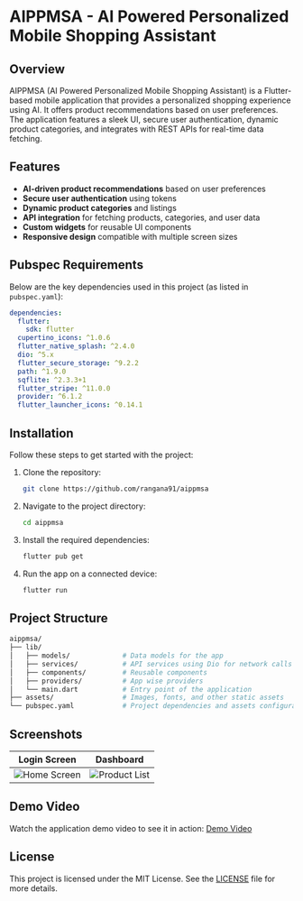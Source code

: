 # AIPPMSA - AI Powered Personalized Mobile Shopping Assistant

## Overview

AIPPMSA (AI Powered Personalized Mobile Shopping Assistant) is a Flutter-based mobile application that provides a personalized shopping experience using AI. It offers product recommendations based on user preferences. The application features a sleek UI, secure user authentication, dynamic product categories, and integrates with REST APIs for real-time data fetching.

## Features

- **AI-driven product recommendations** based on user preferences
- **Secure user authentication** using tokens
- **Dynamic product categories** and listings
- **API integration** for fetching products, categories, and user data
- **Custom widgets** for reusable UI components
- **Responsive design** compatible with multiple screen sizes

## Pubspec Requirements

Below are the key dependencies used in this project (as listed in `pubspec.yaml`):

```yaml
dependencies:
  flutter:
    sdk: flutter
  cupertino_icons: ^1.0.6
  flutter_native_splash: ^2.4.0
  dio: ^5.x
  flutter_secure_storage: ^9.2.2
  path: ^1.9.0
  sqflite: ^2.3.3+1
  flutter_stripe: ^11.0.0
  provider: ^6.1.2
  flutter_launcher_icons: ^0.14.1
```

## Installation

Follow these steps to get started with the project:

1. Clone the repository:
   ```bash
   git clone https://github.com/rangana91/aippmsa
   ```
2. Navigate to the project directory:
   ```bash
   cd aippmsa
   ```
3. Install the required dependencies:
   ```bash
   flutter pub get
   ```
4. Run the app on a connected device:
   ```bash
   flutter run
   ```

## Project Structure

```bash
aippmsa/
├── lib/
│   ├── models/             # Data models for the app
│   ├── services/           # API services using Dio for network calls
│   ├── components/         # Reusable components
│   ├── providers/          # App wise providers
│   └── main.dart           # Entry point of the application
├── assets/                 # Images, fonts, and other static assets
└── pubspec.yaml            # Project dependencies and assets configuration
```

## Screenshots

| Login Screen                      | Dashboard                       |
| --------------------------------- | ---------------------------------- |
| ![Home Screen](http://app.novatechlane.net/storage/appendix/mobile/Screenshot_20240913-225545124.jpg)  | ![Product List](http://app.novatechlane.net/storage/appendix/mobile/Screenshot_20240913-225639214.jpg)  |

## Demo Video

Watch the application demo video to see it in action: [Demo Video](http://app.novatechlane.net/storage/videos/application-demo.mp4)

## License

This project is licensed under the MIT License. See the [LICENSE](LICENSE) file for more details.
